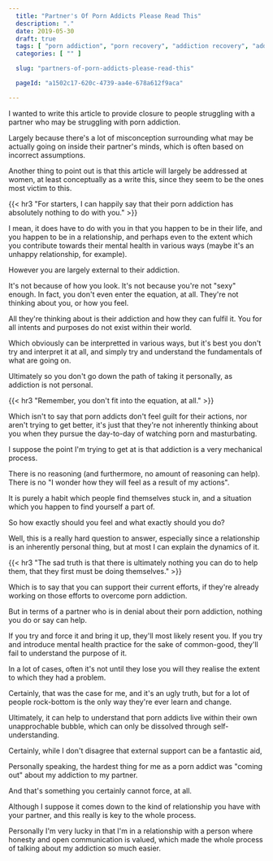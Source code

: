 ```yaml
---
  title: "Partner's Of Porn Addicts Please Read This"
  description: "."
  date: 2019-05-30
  draft: true
  tags: [ "porn addiction", "porn recovery", "addiction recovery", "addiction", "awareness", "nofap", "neverfap", "neverfap deluxe" ]
  categories: [ "" ]

  slug: "partners-of-porn-addicts-please-read-this"

  pageId: "a1502c17-620c-4739-aa4e-678a612f9aca"

---
```


<!-- Still needs to be written. -->

I wanted to write this article to provide closure to people struggling with a partner who may be struggling with porn addiction.

Largely because there's a lot of misconception surrounding what may be actually going on inside their partner's minds, which is often based on incorrect assumptions.

Another thing to point out is that this article will largely be addressed at women, at least conceptually as a write this, since they seem to be the ones most victim to this. 


{{< hr3 "For starters, I can happily say that their porn addiction has absolutely nothing to do with you." >}}


I mean, it does have to do with you in that you happen to be in their life, and you happen to be in a relationship, and perhaps even to the extent which you contribute towards their mental health in various ways (maybe it's an unhappy relationship, for example).

However you are largely external to their addiction.

It's not because of how you look. It's not because you're not "sexy" enough. In fact, you don't even enter the equation, at all. They're not thinking about you, or how you feel.

All they're thinking about is their addiction and how they can fulfil it. You for all intents and purposes do not exist within their world. 

Which obviously can be interpretted in various ways, but it's best you don't try and interpret it at all, and simply try and understand the fundamentals of what are going on.

Ultimately so you don't go down the path of taking it personally, as addiction is not personal. 


{{< hr3 "Remember, you don't fit into the equation, at all." >}}


Which isn't to say that porn addicts don't feel guilt for their actions, nor aren't trying to get better, it's just that they're not inherently thinking about you when they pursue the day-to-day of watching porn and masturbating.

I suppose the point I'm trying to get at is that addiction is a very mechanical process.

There is no reasoning (and furthermore, no amount of reasoning can help). There is no "I wonder how they will feel as a result of my actions". 

It is purely a habit which people find themselves stuck in, and a situation which you happen to find yourself a part of.

So how exactly should you feel and what exactly should you do? 

Well, this is a really hard question to answer, especially since a relationship is an inherently personal thing, but at most I can explain the dynamics of it.


{{< hr3 "The sad truth is that there is ultimately nothing you can do to help them, that they first must be doing themselves." >}}


Which is to say that you can support their current efforts, if they're already working on those efforts to overcome porn addiction.

But in terms of a partner who is in denial about their porn addiction, nothing you do or say can help.

If you try and force it and bring it up, they'll most likely resent you. If you try and introduce mental health practice for the sake of common-good, they'll fail to understand the purpose of it. 

In a lot of cases, often it's not until they lose you will they realise the extent to which they had a problem. 

Certainly, that was the case for me, and it's an ugly truth, but for a lot of people rock-bottom is the only way they're ever learn and change. 

Ultimately, it can help to understand that porn addicts live within their own unapprochable bubble, which can only be dissolved through self-understanding.

Certainly, while I don't disagree that external support can be a fantastic aid, 

Personally speaking, the hardest thing for me as a porn addict was "coming out" about my addiction to my partner.

And that's something you certainly cannot force, at all. 

Although I suppose it comes down to the kind of relationship you have with your partner, and this really is key to the whole process. 

Personally I'm very lucky in that I'm in a relationship with a person where honesty and open communication is valued, which made the whole process of talking about my addiction so much easier.

